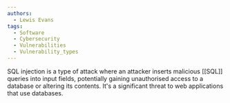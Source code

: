 ```yaml
---
authors:
  - Lewis Evans
tags:
  - Software
  - Cybersecurity
  - Vulnerabilities
  - Vulnerability_types
---
```

SQL injection is a type of attack where an attacker inserts malicious [[SQL]] queries into input fields, potentially gaining unauthorised access to a database or altering its contents. It's a significant threat to web applications that use databases.